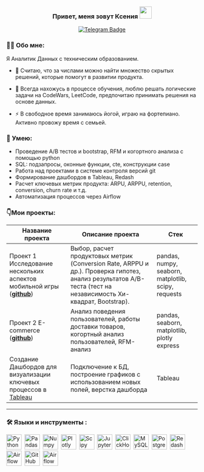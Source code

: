 ### <p align="center">Привет, меня зовут Ксения <img src="https://github.com/blackcater/blackcater/raw/main/images/Hi.gif" height="32"/> </p>
<div id="badges" align="center">
  <a href="https://t.me/ksusha_kons">
  <img src="https://img.shields.io/badge/Telegram-blue?logo=telegram&logoColor=white&style=for-the-badge" alt="Telegram Badge"/>
  </a>
</div>

### 👩‍💻 Обо мне:
  Я Аналитик Данных с техническим образованием.
- :telescope: Считаю, что за числами можно найти множество скрытых решений, которые помогут в развитии продукта.

- :seedling: Всегда нахожусь в процессе обучения, люблю решать логические задачи на CodeWars, LeetCode, предпочитаю принимать решения на основе данных.

- :zap: В свободное время занимаюсь йогой, играю на фортепиано. Активно провожу время с семьей.

### :metal: Умею:
<ul>
<li>Проведение А/В тестов и bootstrap, RFM и когортного анализа с помощью python
<li>SQL: подзапросы, оконные функции, cte, конструкции case
<li>Работа над проектами в системе контроля версий git
<li>Формирование дашбордов в Tableau, Redash
<li>Расчет ключевых метрик продукта: ARPU, ARPPU, retention, conversion, churn rate и т.д.
<li>Автоматизация процессов через Airflow
</ul>

### 👇Мои проекты: 

|Название проекта| Описание проекта| Стек|
|----------------|-----------------|-----|
|Проект 1  Исследование нескольких аспектов мобильной игры  (__[github](https://github.com/nekrasova-kk/Mobile-game)__)|Выбор, расчет продуктовых метрик (Conversion Rate, ARPPU и др.). Проверка гипотез, анализ результатов А/B-теста (тест на независимость Хи-квадрат, Bootstrap).|pandas, numpy, seaborn,  matplotlib, scipy, requests|
|Проект 2 E-commerce  (__[github](https://github.com/nekrasova-kk/E-commerce)__)|Анализ поведения пользователей, работы доставки товаров, когортный анализ пользователей, RFM-анализ|pandas, seaborn, matplotlib, plotly express|
|Создание Дашбордов для визуализации ключевых процессов в [Tableau](https://public.tableau.com/app/profile/kseniya.nekrasova/viz/CustomerSuccessOverview_17211640977640/Dashboard2#2) |Подключение к БД, построение графиков с использованием новых полей, верстка дашборда|Tableau
<hr>

### :hammer_and_wrench: Языки и инструменты :
<div>
  <img src="https://img.shields.io/badge/python-white?logo=python&style=for-the-badge" title="Python" alt="Python" height="40"/>&nbsp;
  <img src="https://img.shields.io/badge/pandas-white?logo=pandas&logoColor=blue&style=for-the-badge" title="Pandas" alt="Pandas" height="40"/>&nbsp;
  <img src="https://img.shields.io/badge/numpy-white?logo=numpy&logoColor=blue&style=for-the-badge" title="Numpy" alt="Numpy" height="40"/>&nbsp;
  <img src="https://img.shields.io/badge/plotly-white?logo=plotly&logoColor=blue&style=for-the-badge" title="Plotly" alt="Plotly" height="40"/>&nbsp;
  <img src="https://img.shields.io/badge/Scipy-white?logo=Scipy&logoColor=black&style=for-the-badge" title="Scipy" alt="Scipy" height="40"/>&nbsp;
  <img src="https://img.shields.io/badge/Jupyter_notebook-white?logo=Jupyter&style=for-the-badge" title="Jupyter" alt="Jupyter" height="40"/>&nbsp;
  <img src="https://img.shields.io/badge/Clickhouse-white?logo=Clickhouse&style=for-the-badge" title="ClickHouse" alt="ClickHouse" height="40"/>&nbsp;
  <img src="https://img.shields.io/badge/mySQL-white?logo=mySQL&s&style=for-the-badge" title="MySQL"  alt="MySQL" height="40"/>&nbsp;
  <img src="https://img.shields.io/badge/PostgreSQL-white?logo=PostgreSQL&s&style=for-the-badge" title="PostgreSQL" alt="PostgreSQL" height="40"/>&nbsp;
  <img src="https://img.shields.io/badge/redash-white?logo=redash&logoColor=black&style=for-the-badge" title="Redash" alt="Redash" height="40"/>&nbsp;
  <img src="https://img.shields.io/badge/Tableau-white?logo=Tableau&s&logoColor=yellow&style=for-the-badge" title="Airflow" alt="Airflow" height="40"/>&nbsp;
  <img src="https://img.shields.io/badge/github-white?logo=github&logoColor=black&style=for-the-badge" title="GitHub" alt="GitHub" height="40"/>&nbsp;
  <img src="https://img.shields.io/badge/Airflow-white?logo=Airflow&style=for-the-badge" title="Airflow" alt="Airflow" height="40"/>&nbsp; 
  
</div>
<!--
**nekrasova-kk/nekrasova-kk** is a ✨ _special_ ✨ repository because its `README.md` (this file) appears on your GitHub profile.

Here are some ideas to get you started:

- 🔭 I’m currently working on ...
- 🌱 I’m currently learning ...
- 👯 I’m looking to collaborate on ...
- 🤔 I’m looking for help with ...
- 💬 Ask me about ...
- 📫 How to reach me: ...
- 😄 Pronouns: ...
- ⚡ Fun fact: ...
-->
